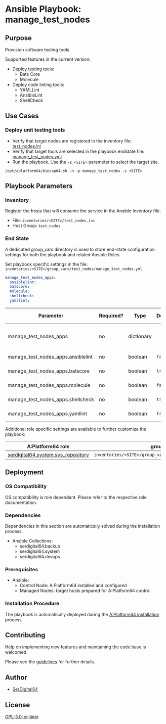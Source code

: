 # Ansible Playbook: manage_test_nodes

## Purpose

Provision software testing tools.

Supported features in the current version:

- Deploy testing tools:
  - Bats Core
  - Molecule
- Deploy code linting tools:
  - YAMLLint
  - AnsibleLint
  - ShellCheck

## Use Cases

### Deploy unit testing tools

- Verify that target nodes are registered in the inventory file: [test_nodes.ini](#inventory)
- Verify that target tools are selected in the playbook endstate file: [manage_test_nodes.yml](#end-state)
- Run the playbook. Use the `-s <SITE>` parameter to select the target site.

```shell
/opt/aplatform64/bin/ap64.sh -n -p manage_test_nodes -s <SITE>
```

## Playbook Parameters

### Inventory

Register the hosts that will consume the service in the Ansible Inventory file:

- File: `inventories/<SITE>/test_nodes.ini`
- Host Group: `test_nodes`

### End State

A dedicated group_vars directory is used to store end-state configuration settings for both the playbook and related Ansible Roles.

Set playbook specific settings in the file: `inventories/<SITE>/group_vars/test_nodes/manage_test_nodes.yml`

```yaml
manage_test_nodes_apps:
  ansiblelint:
  batscore:
  molecule:
  shellcheck:
  yamllint:
```

| Parameter                          | Required? | Type       | Default | Purpose / Value                           |
| ---------------------------------- | --------- | ---------- | ------- | ----------------------------------------- |
| manage_test_nodes_apps             | no        | dictionary |         | Define what applications will be deployed |
| manage_test_nodes_apps.ansiblelint | no        | boolean    | `false` | Deploy the application?                   |
| manage_test_nodes_apps.batscore    | no        | boolean    | `true`  | Deploy the application?                   |
| manage_test_nodes_apps.molecule    | no        | boolean    | `false` | Deploy the application?                   |
| manage_test_nodes_apps.shellcheck  | no        | boolean    | `true`  | Deploy the application?                   |
| manage_test_nodes_apps.yamllint    | no        | boolean    | `true`  | Deploy the application?                   |

Additional role specific settings are available to further customize the playbook:

| A:Platform64 role                                                                | group_vars file                                               |
| -------------------------------------------------------------------------------- | ------------------------------------------------------------- |
| [serdigital64.system.sys_repository](../roles/sys_repository.md#role-parameters) | `inventories/<SITE>/group_vars/test_nodes/sys_repository.yml` |

## Deployment

### OS Compatibility

OS compatibility is role dependant. Please refer to the respective role documentation.

### Dependencies

Dependencies in this section are automatically solved during the installation process.

- Ansible Collections:
  - serdigital64.backup
  - serdigital64.system
  - serdigital64.devops

### Prerequisites

- Ansible:
  - Control Node: A:Platform64 installed and configured
  - Managed Nodes: target hosts prepared for A:Platform64 control

### Installation Procedure

The playbook is automatically deployed during the [A:Platform64 installation](/#installation) process

## Contributing

Help on implementing new features and maintaining the code base is welcomed.

Please see the [guidelines](https://aplatform64.readthedocs.io/en/latest/contributing/CONTRIBUTING) for further details.

## Author

- [SerDigital64](https://serdigital64.github.io/)

## License

[GPL-3.0-or-later](https://www.gnu.org/licenses/gpl-3.0.txt)
